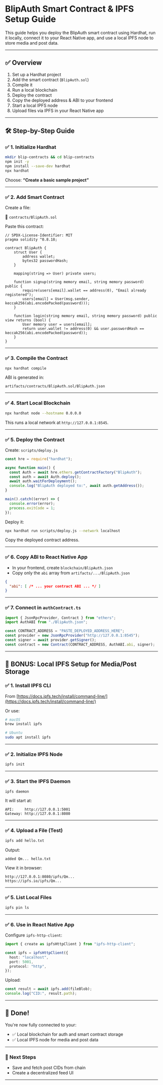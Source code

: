 # BlipAuth Smart Contract & IPFS Setup Guide

This guide helps you deploy the BlipAuth smart contract using Hardhat, run it locally, connect it to your React Native app, and use a local IPFS node to store media and post data.

---

## ✅ Overview

1. Set up a Hardhat project  
2. Add the smart contract (`BlipAuth.sol`)  
3. Compile it  
4. Run a local blockchain  
5. Deploy the contract  
6. Copy the deployed address & ABI to your frontend  
7. Start a local IPFS node  
8. Upload files via IPFS in your React Native app  

---

## 🛠 Step-by-Step Guide

### ✅ 1. Initialize Hardhat

```bash
mkdir blip-contracts && cd blip-contracts
npm init -y
npm install --save-dev hardhat
npx hardhat
```

Choose: **“Create a basic sample project”**

---

### ✅ 2. Add Smart Contract

Create a file:

📄 `contracts/BlipAuth.sol`

Paste this contract:

```solidity
// SPDX-License-Identifier: MIT
pragma solidity ^0.8.18;

contract BlipAuth {
    struct User {
        address wallet;
        bytes32 passwordHash;
    }

    mapping(string => User) private users;

    function signup(string memory email, string memory password) public {
        require(users[email].wallet == address(0), "Email already registered");
        users[email] = User(msg.sender, keccak256(abi.encodePacked(password)));
    }

    function login(string memory email, string memory password) public view returns (bool) {
        User memory user = users[email];
        return user.wallet != address(0) && user.passwordHash == keccak256(abi.encodePacked(password));
    }
}
```

---

### ✅ 3. Compile the Contract

```bash
npx hardhat compile
```

ABI is generated in:

```
artifacts/contracts/BlipAuth.sol/BlipAuth.json
```

---

### ✅ 4. Start Local Blockchain

```bash
npx hardhat node --hostname 0.0.0.0
```

This runs a local network at `http://127.0.0.1:8545`.

---

### ✅ 5. Deploy the Contract

Create: `scripts/deploy.js`

```js
const hre = require("hardhat");

async function main() {
  const Auth = await hre.ethers.getContractFactory("BlipAuth");
  const auth = await Auth.deploy();
  await auth.waitForDeployment();
  console.log("BlipAuth deployed to:", await auth.getAddress());
}

main().catch((error) => {
  console.error(error);
  process.exitCode = 1;
});
```

Deploy it:

```bash
npx hardhat run scripts/deploy.js --network localhost
```

Copy the deployed contract address.

---

### ✅ 6. Copy ABI to React Native App

- In your frontend, create `blockchain/BlipAuth.json`
- Copy only the `abi` array from `artifacts/.../BlipAuth.json`

```json
{
  "abi": [ /* ... your contract ABI ... */ ]
}
```

---

### ✅ 7. Connect in `authContract.ts`

```ts
import { JsonRpcProvider, Contract } from "ethers";
import AuthABI from "./BlipAuth.json";

const CONTRACT_ADDRESS = "PASTE_DEPLOYED_ADDRESS_HERE";
const provider = new JsonRpcProvider("http://127.0.0.1:8545");
const signer = await provider.getSigner();
const contract = new Contract(CONTRACT_ADDRESS, AuthABI.abi, signer);
```

---

## 🧠 BONUS: Local IPFS Setup for Media/Post Storage

### ✅ 1. Install IPFS CLI

From [https://docs.ipfs.tech/install/command-line/](https://docs.ipfs.tech/install/command-line/)

Or use:

```bash
# macOS
brew install ipfs

# Ubuntu
sudo apt install ipfs
```

---

### ✅ 2. Initialize IPFS Node

```bash
ipfs init
```

---

### ✅ 3. Start the IPFS Daemon

```bash
ipfs daemon
```

It will start at:

```
API:     http://127.0.0.1:5001
Gateway: http://127.0.0.1:8080
```

---

### ✅ 4. Upload a File (Test)

```bash
ipfs add hello.txt
```

Output:

```
added Qm... hello.txt
```

View it in browser:

```
http://127.0.0.1:8080/ipfs/Qm...
https://ipfs.io/ipfs/Qm...
```

---

### ✅ 5. List Local Files

```bash
ipfs pin ls
```

---

### ✅ 6. Use in React Native App

Configure `ipfs-http-client`:

```ts
import { create as ipfsHttpClient } from "ipfs-http-client";

const ipfs = ipfsHttpClient({
  host: "localhost",
  port: 5001,
  protocol: "http",
});
```

Upload:

```ts
const result = await ipfs.add(fileBlob);
console.log("CID:", result.path);
```

---

## 🎉 Done!

You're now fully connected to your:
- ✅ Local blockchain for auth and smart contract storage
- ✅ Local IPFS node for media and post data

---

### 🚀 Next Steps

- Save and fetch post CIDs from chain
- Create a decentralized feed UI

---